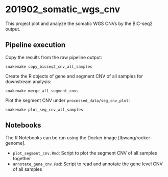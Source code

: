 # 201902_somatic_wgs_cnv
This project plot and analyze the somatic WGS CNVs by the BIC-seq2 output.



## Pipeline execution
Copy the results from the raw pipeline output:

    snakemake copy_bicseq2_cnv_all_samples

Create the R objects of gene and segment CNV of all samples for downstream analysis:

    snakemake merge_all_segment_cnvs

Plot the segment CNV under `processed_data/seg_cnv_plot`:

    snakemake plot_seg_cnv_all_samples



## Notebooks
The R Notebooks can be run using the Docker image [lbwang/rocker-genome].

- `plot_segment_cnv.Rmd`: Script to plot the segment CNV of all samples together
- `annotate_gene_cnv.Rmd`: Script to read and annotate the gene level CNV of all samples

[lbwang/rocker-transcriptome]: https://hub.docker.com/r/lbwang/rocker-genome
